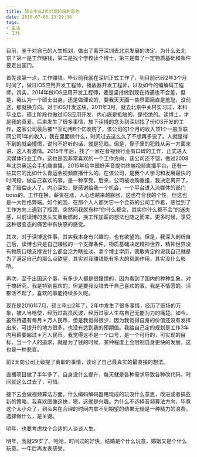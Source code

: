 ```yaml
---
title: 硕士毕业2年对现阶段的思考
date: 2016-07-06 13:29:30
tags:
- 生活
- 工作
---
```


目前，鉴于对自己的人生规划，做出了离开深圳去北京发展的决定。为什么去北京？第一是工作赚钱，第二是找个学校读个博士，第三是有了一定物质基础和条件要走出国门。

<!-- more -->

首先谈第一点，工作赚钱。毕业前我就在深圳正式工作了，到目前已经2年3个月时间了，做过iOS应用开发工程师，播放器开发工程师，以及如今的编解码工程师。其实，2014年做iOS应用开发工程师，要是坚持做到现在待遇也不会差，但是，我认为一个硕士出身，还是做理论的，要我天天画一些界面简直是羞耻，没前途，那就换方向。对于iOS开发这块，2011年3月，就去北京中关村实习过，本科毕业后，硕士阶段也做过iOS应用开发，内心底是抵触的，是拒绝的。读博士，才是我的真爱。后来发生了很多事情，放下读博的念头到深圳找了份iOS开发的工作，这家公司最后被**互动用6个亿收购了，该公司的1个月的收入顶1个一般互联网公司1年的收入，我在里面做什么，时间过去这么久了不想再多说了。人就是得不到的就会憧憬，说句不好听的话，就是犯贱。但是，骨子里的犯贱从另一方面来讲，这人有激情。2015年年后，找了一家在音视频行业有口碑的工作，正式进入流媒体行业工作，这也是我非常喜欢的一个工作方向，该公司还不错，做过2008年北京奥运会手机端直播，2015年给中国好声音提供终端视频直播平台，还有一些其它的比如什么青运会视频直播什么的。在该公司，是我个人学习和发展最快的时间段，做自己喜欢的事，是一种享受。后来，公司被收购重组，我决定离开了，拿了赔偿走人了。内心深处，挺感谢给我一个机会，一个平台进入流媒体的部门boss的。工作在换，薪资在涨，人心也越来越膨胀，这也符合我的个性，但这也是一大性格弊端。如今的我，在那个人人都欠它一个会员的公司工作着，感觉到了工作方向上遇到了瓶颈，突然间我就有种“你什么都会，其实你什么都不会”的迷失感，以前读博的念头又重新燃起，换工作加薪的想法也随之而来。更多时候，享受这种很变态的痛苦中有快感的感觉。

其次，对于读博这件事，其实我本身有兴趣的，也有欲望的。但是，我深入剖析自己后，读博也只是自己赚钱的一个支撑条件。物质基础决定精神世界，精神世界没有物质口粮支撑说什么都会沦为瞎扯淡。拿个博士学历，我敢肯定的说我自己就是为了满足自己的那么点欲望，其实对我赚钱能有多大的帮助作用，其实没什么影响。

再次，至于出国这个事，有多少人都是很憧憬的，因为看到了国内的种种乱象。对于搞研究，我是特别喜欢的，但是要我没钱去干自己喜欢的事，我是不情愿的。活都活不起了，喜欢的事能持续多久呢。

现在是2016年7月，硕士毕业2年了，2年中发生了很多事情，经历了职场的万象，被人当枪使，经历过裁员风波，经历过家人生病自己无能为力的痛楚。如今，虽然待遇有每月＊万人民币，但是我觉得很少，因为我觉得自身的价值还没有发挥出来，可提升的地方很多，也没有达到我的预期值。我给自己定的规划是工作3年内月薪要超过＊万人民币。我觉得这不是一个口号，是一个可行的，可实现的目标。当一个人的追求，就是为了钱的时候，某种程度上会限制自身更快的发展，这也是一种悲哀。

前2天向公司上级提了离职的事情，谈论了自己最真实的最直接的想法。

直播项目做了半年多了，自身没什么提升，每天就是各种需求导致各种改代码，时间就这么过去了，可惜。

接下去会做视频算法方面，什么编码解码器用现成的玩没什么意思，改进或者搞些新的策略，我喜欢图像这快，嗯，这就是兴趣。为什么不选择音频算法方向，毕竟这个太小众了，到头来在合理的时间内拿不到期望的结果无疑是一种精力的浪费。选择做什么，是关键。

明年，也要考虑找个合适的人谈谈人生。

明年，我就29岁了。哈哈，时间过的好快，结婚是个什么玩意，婚姻又是个什么玩意。一年后再发表感受。






